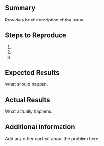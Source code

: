 ## Summary
Provide a brief description of the issue.

## Steps to Reproduce
1. 
2. 
3. 

## Expected Results
What should happen.

## Actual Results
What actually happens.

## Additional Information
Add any other context about the problem here.